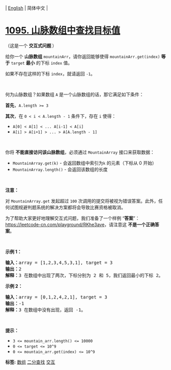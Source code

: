 | [English](README_EN.md) | 简体中文 |

# [1095. 山脉数组中查找目标值](https://leetcode-cn.com/problems/find-in-mountain-array)
<p>（这是一个 <strong>交互式问题&nbsp;</strong>）</p>

<p>给你一个 <strong>山脉数组</strong>&nbsp;<code>mountainArr</code>，请你返回能够使得&nbsp;<code>mountainArr.get(index)</code>&nbsp;<strong>等于</strong>&nbsp;<code>target</code>&nbsp;<strong>最小</strong>&nbsp;的下标 <code>index</code>&nbsp;值。</p>

<p>如果不存在这样的下标 <code>index</code>，就请返回&nbsp;<code>-1</code>。</p>

<p>&nbsp;</p>

<p>何为山脉数组？如果数组&nbsp;<code>A</code> 是一个山脉数组的话，那它满足如下条件：</p>

<p><strong>首先</strong>，<code>A.length &gt;= 3</code></p>

<p><strong>其次</strong>，在&nbsp;<code>0 &lt; i&nbsp;&lt; A.length - 1</code>&nbsp;条件下，存在 <code>i</code> 使得：</p>

<ul>
	<li><code>A[0] &lt; A[1] &lt; ... A[i-1] &lt; A[i]</code></li>
	<li><code>A[i] &gt; A[i+1] &gt; ... &gt; A[A.length - 1]</code></li>
</ul>

<p>&nbsp;</p>

<p>你将&nbsp;<strong>不能直接访问该山脉数组</strong>，必须通过&nbsp;<code>MountainArray</code>&nbsp;接口来获取数据：</p>

<ul>
	<li><code>MountainArray.get(k)</code>&nbsp;- 会返回数组中索引为<code>k</code>&nbsp;的元素（下标从 0 开始）</li>
	<li><code>MountainArray.length()</code>&nbsp;- 会返回该数组的长度</li>
</ul>

<p>&nbsp;</p>

<p><strong>注意：</strong></p>

<p>对&nbsp;<code>MountainArray.get</code>&nbsp;发起超过 <code>100</code> 次调用的提交将被视为错误答案。此外，任何试图规避判题系统的解决方案都将会导致比赛资格被取消。</p>

<p>为了帮助大家更好地理解交互式问题，我们准备了一个样例 &ldquo;<strong>答案</strong>&rdquo;：<a href="https://leetcode-cn.com/playground/RKhe3ave" target="_blank">https://leetcode-cn.com/playground/RKhe3ave</a>，请注意这 <strong>不是一个正确答案</strong>。</p>

<ol>
</ol>

<p>&nbsp;</p>

<p><strong>示例 1：</strong></p>

<pre><strong>输入：</strong>array = [1,2,3,4,5,3,1], target = 3
<strong>输出：</strong>2
<strong>解释：</strong>3 在数组中出现了两次，下标分别为 2 和 5，我们返回最小的下标 2。</pre>

<p><strong>示例 2：</strong></p>

<pre><strong>输入：</strong>array = [0,1,2,4,2,1], target = 3
<strong>输出：</strong>-1
<strong>解释：</strong>3 在数组中没有出现，返回 -1。
</pre>

<p>&nbsp;</p>

<p><strong>提示：</strong></p>

<ul>
	<li><code>3 &lt;= mountain_arr.length() &lt;= 10000</code></li>
	<li><code>0 &lt;= target &lt;= 10^9</code></li>
	<li><code>0 &lt;= mountain_arr.get(index) &lt;=&nbsp;10^9</code></li>
</ul>

**标签:**  [数组](https://leetcode-cn.com/tag/array) [二分查找](https://leetcode-cn.com/tag/binary-search) [交互](https://leetcode-cn.com/tag/interactive) 